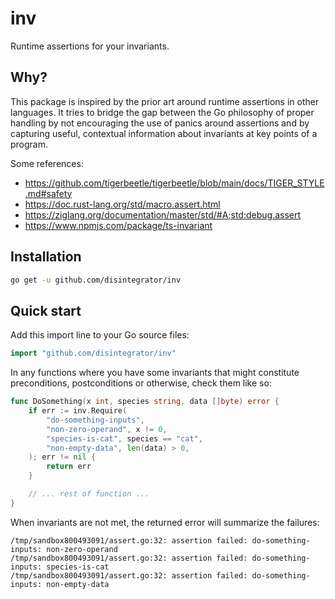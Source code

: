 # inv

Runtime assertions for your invariants.

## Why?

This package is inspired by the prior art around runtime assertions in other
languages. It tries to bridge the gap between the Go philosophy of proper
handling by not encouraging the use of panics around assertions and by capturing
useful, contextual information about invariants at key points of a program.

Some references:

- https://github.com/tigerbeetle/tigerbeetle/blob/main/docs/TIGER_STYLE.md#safety
- https://doc.rust-lang.org/std/macro.assert.html
- https://ziglang.org/documentation/master/std/#A;std:debug.assert
- https://www.npmjs.com/package/ts-invariant

## Installation

```sh
go get -u github.com/disintegrator/inv
```

## Quick start

Add this import line to your Go source files:

```go
import "github.com/disintegrator/inv"
```

In any functions where you have some invariants that might constitute
preconditions, postconditions or otherwise, check them like so:

```go
func DoSomething(x int, species string, data []byte) error {
	if err := inv.Require(
		"do-something-inputs",
		"non-zero-operand", x != 0,
		"species-is-cat", species == "cat",
		"non-empty-data", len(data) > 0,
	); err != nil {
		return err
	}

	// ... rest of function ...
}
```

When invariants are not met, the returned error will summarize the failures:

```
/tmp/sandbox800493091/assert.go:32: assertion failed: do-something-inputs: non-zero-operand
/tmp/sandbox800493091/assert.go:32: assertion failed: do-something-inputs: species-is-cat
/tmp/sandbox800493091/assert.go:32: assertion failed: do-something-inputs: non-empty-data
```

